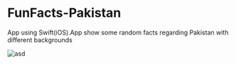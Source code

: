 FunFacts-Pakistan
=================

App using Swift(iOS).App show some random facts regarding Pakistan with different backgrounds


![asd](https://www.dropbox.com/s/9twyz0jx7fr9taz/11.PNG?dl=0)

